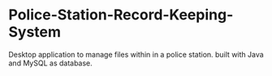 # Police-Station-Record-Keeping-System
Desktop application to manage files within in a police station.  built with Java and MySQL as database.
